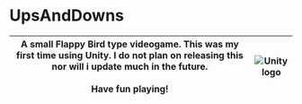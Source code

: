 # UpsAndDowns

  |  A small Flappy Bird type videogame. This was my first time using Unity. I do not plan on releasing this nor will i update much in the future.<br/><br/>Have fun playing! | <img src="https://store-speedtree-com.exactdn.com/site-assets/uploads/Unity-Logo-White.png?strip=all&lossy=1&quality=73&w=2560&ssl=1" alt="Unity logo"/> |
|-|-|
